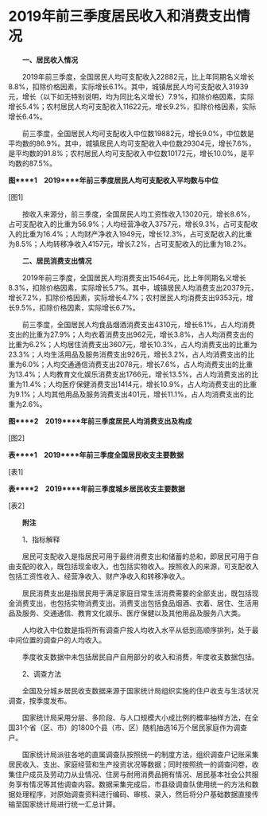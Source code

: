 # 2019年前三季度居民收入和消费支出情况

　　**一、居民收入情况**

　　2019年前三季度，全国居民人均可支配收入22882元，比上年同期名义增长8.8%，扣除价格因素，实际增长6.1%。其中，城镇居民人均可支配收入31939元，增长（以下如无特别说明，均为同比名义增长）7.9%，扣除价格因素，实际增长5.4%；农村居民人均可支配收入11622元，增长9.2%，扣除价格因素，实际增长6.4%。

　　前三季度，全国居民人均可支配收入中位数19882元，增长9.0%，中位数是平均数的86.9%。其中，城镇居民人均可支配收入中位数29304元，增长7.6%，是平均数的91.8%；农村居民人均可支配收入中位数10172元，增长10.0%，是平均数的87.5%。

**图****1**　**2019****年前三季度居民人均可支配收入平均数与中位**

\[图1\]

　　按收入来源分，前三季度，全国居民人均工资性收入13020元，增长8.6%，占可支配收入的比重为56.9%；人均经营净收入3757元，增长9.3%，占可支配收入的比重为16.4%；人均财产净收入1949元，增长12.3%，占可支配收入的比重为8.5%；人均转移净收入4157元，增长7.2%，占可支配收入的比重为18.2%。

　　**二、居民消费支出情况**

　　2019年前三季度，全国居民人均消费支出15464元，比上年同期名义增长8.3%，扣除价格因素，实际增长5.7%。其中，城镇居民人均消费支出20379元，增长7.2%，扣除价格因素，实际增长4.7%；农村居民人均消费支出9353元，增长9.5%，扣除价格因素，实际增长6.7%。

　　前三季度，全国居民人均食品烟酒消费支出4310元，增长6.1%，占人均消费支出的比重为27.9%；人均衣着消费支出962元，增长3.8%，占人均消费支出的比重为6.2%；人均居住消费支出3607元，增长10.3%，占人均消费支出的比重为23.3%；人均生活用品及服务消费支出926元，增长3.2%，占人均消费支出的比重为6.0%；人均交通通信消费支出2078元，增长7.6%，占人均消费支出的比重为13.4%；人均教育文化娱乐消费支出1766元，增长13.5%，占人均消费支出的比重为11.4%；人均医疗保健消费支出1414元，增长10.9%，占人均消费支出的比重为9.1%；人均其他用品及服务消费支出401元，增长11.1%，占人均消费支出的比重为2.6%。

**图****2**　**2019****年前三季度居民人均消费支出及构成**

\[图2\]

**表****1**　**2019****年前三季度全国居民收支主要数据**

\[表1\]

**表****2**　**2019****年前三季度城乡居民收支主要数据**

\[表2\]

　　**附注**

　　1、指标解释

　　居民可支配收入是指居民可用于最终消费支出和储蓄的总和，即居民可用于自由支配的收入，既包括现金收入，也包括实物收入。按照收入的来源，可支配收入包括工资性收入、经营净收入、财产净收入和转移净收入。

　　居民消费支出是指居民用于满足家庭日常生活消费需要的全部支出，既包括现金消费支出，也包括实物消费支出。消费支出包括食品烟酒、衣着、居住、生活用品及服务、交通通信、教育文化娱乐、医疗保健以及其他用品及服务八大类。

　　人均收入中位数是指将所有调查户按人均收入水平从低到高顺序排列，处于最中间位置的调查户的人均收入。

　　季度收支数据中未包括居民自产自用部分的收入和消费，年度收支数据包括。

　　2、调查方法

　　全国及分城乡居民收支数据来源于国家统计局组织实施的住户收支与生活状况调查，按季度发布。

　　国家统计局采用分层、多阶段、与人口规模大小成比例的概率抽样方法，在全国31个省（区、市）的1800个县（市、区）随机抽选16万个居民家庭作为调查户。

　　国家统计局派驻各地的直属调查队按照统一的制度方法，组织调查户记账采集居民收入、支出、家庭经营和生产投资状况等数据；同时按照统一的调查问卷，收集住户成员及劳动力从业情况、住房与耐用消费品拥有情况、居民基本社会公共服务享有情况等其他调查内容。数据采集完成后，市县级调查队使用统一的方法和数据处理程序，对原始调查资料进行编码、审核、录入，然后将分户基础数据直接传输至国家统计局进行统一汇总计算。